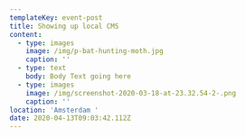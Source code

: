 ```yaml
---
templateKey: event-post
title: Showing up local CMS
content:
  - type: images
    image: /img/p-bat-hunting-moth.jpg
    caption: ''
  - type: text
    body: Body Text going here
  - type: images
    image: /img/screenshot-2020-03-18-at-23.32.54-2-.png
    caption: ''
location: 'Amsterdam '
date: 2020-04-13T09:03:42.112Z
---
```

